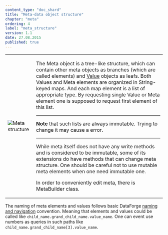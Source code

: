 ```yaml
---
content_type: "doc_shard"
title: "Meta-data object structure"
chapter: "meta"
ordering: 4
label: "meta_structure"
version: 1.1
date: 27.08.2015
published: true
---
```

<table>
	<tr>
		<td>
			<img src="${r '/docs/images/meta.svg'}" alt="Meta structure"/>
		</td>
		<td>
			<p>
				The Meta object is a tree-like structure, which can contain other meta objects as branches (which are
				called
				elements) and <a href="#value">Value</a> objects as leafs.
				Both Values and Meta elements are organized in String-keyed maps. And each map element is a list of
				appropriate type. By requesting single Value or Meta element one is supposed to request first element of
				this list.
			</p>
			<hr>
			<p><strong>Note</strong> that such lists are always immutable. Trying to change it may cause a error.</p>
			<hr>
			<p>
				While meta itself does not have any write methods and is considered to be immutable, some of its
				extensions do have methods that can change meta structure. One should be careful not to use mutable meta
				elements when one need immutable one.
			</p>
			<p>
				In order to conveniently edit meta, there is MetaBuilder class.
			</p>
		</td>
	<tr>
</table>

The naming of meta elements and values follows basic DataForge [naming and navigation](#navigation) convention.
Meaning that elements and values could be called like `child_name.grand_child_name.value_name`.
One can event use numbers as queries in such paths like `child_name.grand_child_name[3].value_name`.
